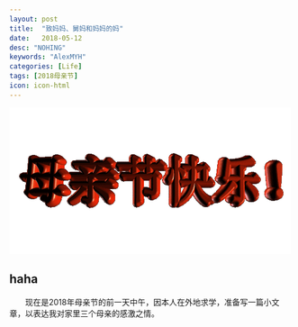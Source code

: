 ```yaml
---
layout: post
title:  "致妈妈、舅妈和妈妈的妈"
date:   2018-05-12
desc: "NOHING"
keywords: "AlexMYH"
categories: [Life]
tags: [2018母亲节]
icon: icon-html
---
```



![huihut](https://github.com/AlexMYH/AlexMYH.github.io/blob/master/static/assets/img/blog/3steps/%E5%8A%A8%E5%9B%BE2.gif)
## haha
&emsp;&emsp;现在是2018年母亲节的前一天中午，因本人在外地求学，准备写一篇小文章，以表达我对家里三个母亲的感激之情。
